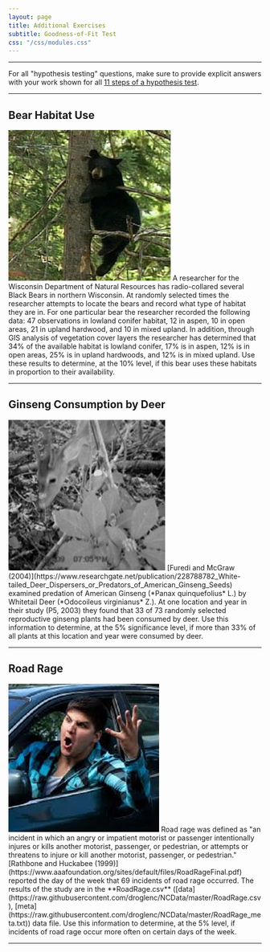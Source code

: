 ```yaml
---
layout: page
title: Additional Exercises
subtitle: Goodness-of-Fit Test
css: "/css/modules.css"
---
```


----

<div class="alert alert-success">For all "hypothesis testing" questions, make sure to provide explicit answers with your work shown for all <a href="../11-steps">11 steps of a hypothesis test</a>.
</div>

----

## Bear Habitat Use
<img src="zimgs/black-bear-in-tree.jpg" alt="Black Bear in Tree" class="img-right">
A researcher for the Wisconsin Department of Natural Resources has radio-collared several Black Bears in northern Wisconsin. At randomly selected times the researcher attempts to locate the bears and record what type of habitat they are in. For one particular bear the researcher recorded the following data: 47 observations in lowland conifer habitat, 12 in aspen, 10 in open areas, 21 in upland hardwood, and 10 in mixed upland. In addition, through GIS analysis of vegetation cover layers the researcher has determined that 34% of the available habitat is lowland conifer, 17% is in aspen, 12% is in open areas, 25% is in upland hardwoods, and 12% is in mixed upland. Use these results to determine, at the 10% level, if this bear uses these habitats in proportion to their availability.

----

## Ginseng Consumption by Deer
<img src="zimgs/deer-eating-ginseng.jpg" alt="Deer Eating Ginseng" class="img-right">
[Furedi and McGraw (2004)](https://www.researchgate.net/publication/228788782_White-tailed_Deer_Dispersers_or_Predators_of_American_Ginseng_Seeds) examined predation of American Ginseng (*Panax quinquefolius* L.) by Whitetail Deer (*Odocoileus virginianus* Z.). At one location and year in their study (P5, 2003) they found that 33 of 73 randomly selected reproductive ginseng plants had been consumed by deer. Use this information to determine, at the 5% significance level, if more than 33% of all plants at this location and year were consumed by deer.

----

## Road Rage
<img src="zimgs/road-rage.jpg" alt="Road Rage" class="img-right">
Road rage was defined as "an incident in which an angry or impatient motorist or passenger intentionally injures or kills another motorist, passenger, or pedestrian, or attempts or threatens to injure or kill another motorist, passenger, or pedestrian." [Rathbone and Huckabee (1999)](https://www.aaafoundation.org/sites/default/files/RoadRageFinal.pdf) reported the day of the week that 69 incidents of road rage occurred. The results of the study are in the **RoadRage.csv** ([data](https://raw.githubusercontent.com/droglenc/NCData/master/RoadRage.csv), [meta](https://raw.githubusercontent.com/droglenc/NCData/master/RoadRage_meta.txt)) data file. Use this information to determine, at the 5% level, if incidents of road rage occur more often on certain days of the week.

----
